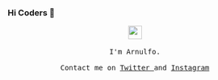 ### Hi Coders 👋

<p align="center">
  <img src="https://user-images.githubusercontent.com/5679180/79618120-0daffb80-80be-11ea-819e-d2b0fa904d07.gif" width="27px">
  <br><br>
  <samp>
I'm Arnulfo.
     <br><br>Contact me on <a href="https://twitter.com/arnuIfo_07">Twitter </a> and <a href="https://instagram.com/arnulfo_07">Instagram</a> 
  </samp>
</p>
